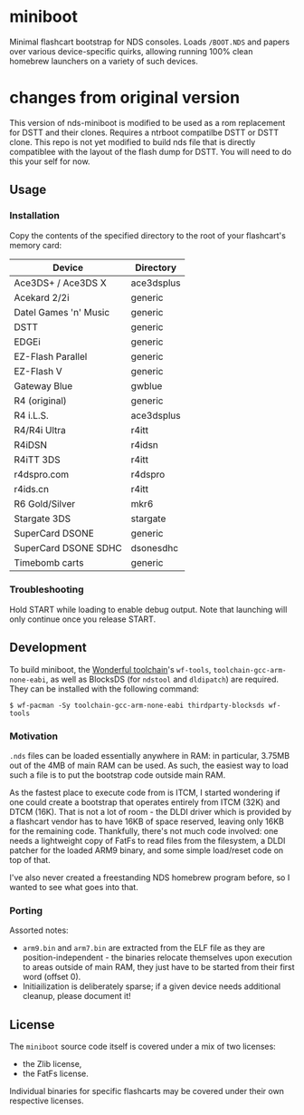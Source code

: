 # miniboot

Minimal flashcart bootstrap for NDS consoles. Loads `/BOOT.NDS` and
papers over various device-specific quirks, allowing running 100%
clean homebrew launchers on a variety of such devices.

# changes from original version

This version of nds-miniboot is modified to be used as a rom 
replacement for DSTT and their clones. Requires a ntrboot 
compatilbe DSTT or DSTT clone. This repo is not yet modified
to build nds file that is directly compatiblee with the
layout of the flash dump for DSTT. You will need to do this
your self for now.

## Usage

### Installation

Copy the contents of the specified directory to the root of your
flashcart's memory card:

| Device | Directory |
| ------ | --------- |
| Ace3DS+ / Ace3DS X | ace3dsplus |
| Acekard 2/2i | generic |
| Datel Games 'n' Music | generic |
| DSTT | generic |
| EDGEi | generic |
| EZ-Flash Parallel | generic |
| EZ-Flash V | generic |
| Gateway Blue | gwblue |
| R4 (original) | generic |
| R4 i.L.S. | ace3dsplus |
| R4/R4i Ultra | r4itt |
| R4iDSN | r4idsn |
| R4iTT 3DS | r4itt |
| r4dspro.com | r4dspro |
| r4ids.cn | r4itt |
| R6 Gold/Silver | mkr6 |
| Stargate 3DS | stargate |
| SuperCard DSONE | generic |
| SuperCard DSONE SDHC | dsonesdhc |
| Timebomb carts | generic |

### Troubleshooting

Hold START while loading to enable debug output. Note that launching
will only continue once you release START.

## Development

To build miniboot, the [Wonderful toolchain](https://wonderful.asie.pl/)'s
`wf-tools`, `toolchain-gcc-arm-none-eabi`, as well as BlocksDS (for
`ndstool` and `dldipatch`) are required. They can be installed with the
following command:

    $ wf-pacman -Sy toolchain-gcc-arm-none-eabi thirdparty-blocksds wf-tools

### Motivation

`.nds` files can be loaded essentially anywhere in RAM: in particular,
3.75MB out of the 4MB of main RAM can be used. As such, the easiest
way to load such a file is to put the bootstrap code outside main RAM.

As the fastest place to execute code from is ITCM, I started wondering
if one could create a bootstrap that operates entirely from ITCM (32K)
and DTCM (16K). That is not a lot of room - the DLDI driver which is
provided by a flashcart vendor has to have 16KB of space reserved,
leaving only 16KB for the remaining code. Thankfully, there's not much
code involved: one needs a lightweight copy of FatFs to read files from
the filesystem, a DLDI patcher for the loaded ARM9 binary, and some
simple load/reset code on top of that.

I've also never created a freestanding NDS homebrew program before, so
I wanted to see what goes into that.

### Porting

Assorted notes:

* `arm9.bin` and `arm7.bin` are extracted from the ELF file as they are
  position-independent - the binaries relocate themselves upon execution
  to areas outside of main RAM, they just have to be started from their
  first word (offset 0).
* Initiailization is deliberately sparse; if a given device needs
  additional cleanup, please document it!

## License

The `miniboot` source code itself is covered under a mix of two licenses:

* the Zlib license,
* the FatFs license.

Individual binaries for specific flashcarts may be covered under their own
respective licenses.
